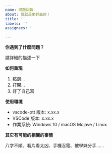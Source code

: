 ```yaml
---
name: 問題回報
about: 我就是來抓蟲的！
title: ''
labels: ''
assignees: ''

---
```


**你遇到了什麼問題？**

請詳細的描述一下

**如何重現**

1. 點選...
2. 打開...
3. 好了自己寫

**使用環境**

- vscode-ptt 版本: x.xx.x
- VSCode 版本: x.xx.x
- 作業系統: Windows 10 / macOS Mojave / Linux

**其它有可能的相關的事情**

八字不順、看片看太凶、手機沒電、被學妹分手......

